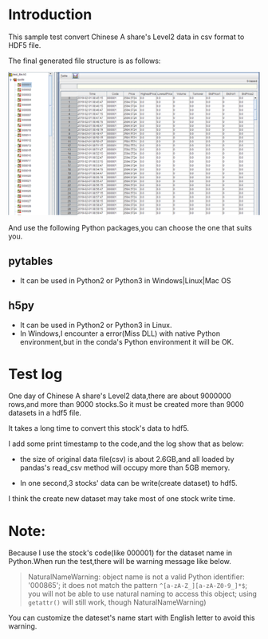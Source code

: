 # Introduction

This sample test convert Chinese A share's Level2 data in csv format to HDF5 file.

The final generated file structure is as follows:

![hdf5-sreenshot](https://github.com/fanwz/use-hdf5/blob/master/Python/hdf5-sreenshot.png)

And use the following Python packages,you can choose the one that suits you.
## pytables

- It can be used in Python2 or Python3 in Windows|Linux|Mac OS

## h5py

- It can be used in Python2 or Python3 in Linux.
- In Windows,I encounter a error(Miss DLL) with native Python environment,but in the conda's Python environment it will be OK.


# Test log
One day of Chinese A share's Level2 data,there are about 9000000 rows,and more than 9000 stocks.So it must be created more than 9000 datasets in a hdf5 file.

It takes a long time to convert this stock's data to hdf5.

I add some print timestamp to the code,and the log show that as below:

- the size of original data file(csv) is about 2.6GB,and all loaded by pandas's read_csv method will occupy more than 5GB memory.

- In one second,3 stocks' data can be write(create dataset) to hdf5.

I think the create new dataset may take most of one stock write time.

# Note:
Because I use the stock's code(like 000001) for the dataset name in Python.When run the test,there will be warning message like below.
> NaturalNameWarning: object name is not a valid Python identifier: '000865'; it does not match the pattern ``^[a-zA-Z_][a-zA-Z0-9_]*$``; you will not be able to use natural naming to access this object; using ``getattr()`` will still work, though
  NaturalNameWarning)

You can customize the dateset's name start with English letter to avoid this warning.
